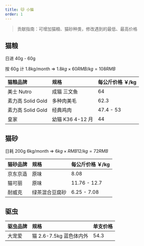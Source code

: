 ```yaml
---
title: 🐱 小猫
order: 1
---
```


> 贡献指南：可增加猫粮、猫砂种类，修改遇到的最低、最高价格

## 猫粮

日进 40g - 60g

按 60g 计 1.8kg/month => $1.8kg \times 60RMB/kg = 108RMB$

| 猫粮品牌          | 规格             | 每公斤价格 ￥/kg |
| :---------------- | :--------------- | :--------------- |
| 美士 Nutro        | 成猫 三文鱼      | 64               |
| 素力高 Solid Gold | 多种肉美毛       | 62.3             |
| 素力高 Solid Gold | 经典鸡肉         | 47.4 - 53        |
| 皇家              | 幼猫 K36 4-12 月 | 44               |

## 猫砂

日耗 200g 6kg/month => $6kg \times RMB12/kg = 72RMB$

| 猫砂品牌 | 规格           | 每公斤价格 ￥/kg |
| :------- | :------------- | :--------------- |
| 京东京造 | 原味           | 8.08             |
| 猫可丽   | 原味           | 11.76 - 12.7     |
| 耐威克   | 绿茶混合豆腐砂 | 6.25 - 7.08      |

## 驱虫

| 驱虫品牌 | 规格                    | 单支价格 |
| :------- | :---------------------- | :------- |
| 大宠爱   | 猫 2.6-7.5kg 蓝色体内外 | 54.3     |
